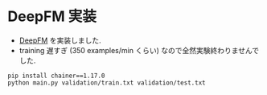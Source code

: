 # DeepFM 実装

- [DeepFM](https://arxiv.org/abs/1703.04247) を実装しました.
- training 遅すぎ (350 examples/min くらい) なので全然実験終わりませんでした.

```
pip install chainer==1.17.0
python main.py validation/train.txt validation/test.txt
```